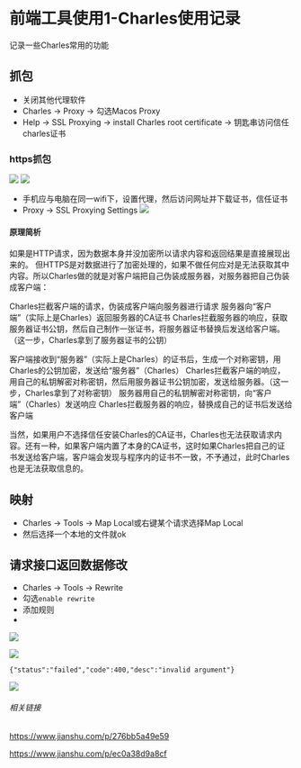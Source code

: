 # 前端工具使用1-Charles使用记录
记录一些Charles常用的功能
## 抓包
- 关闭其他代理软件
- Charles -> Proxy -> 勾选Macos Proxy
- Help -> SSL Proxying -> install Charles root certificate -> 钥匙串访问信任charles证书

### https抓包
![](https://upload-images.jianshu.io/upload_images/1901430-ae1660183e196ded.png)
![](https://upload-images.jianshu.io/upload_images/1901430-0a18a221d862166a.png)
- 手机应与电脑在同一wifi下，设置代理，然后访问网址并下载证书，信任证书
- Proxy -> SSL Proxying Settings
![](https://upload-images.jianshu.io/upload_images/1901430-1d6e60dbb846cb29.png)

#### 原理简析
如果是HTTP请求，因为数据本身并没加密所以请求内容和返回结果是直接展现出来的。
但HTTPS是对数据进行了加密处理的，如果不做任何应对是无法获取其中内容。所以Charles做的就是对客户端把自己伪装成服务器，对服务器把自己伪装成客户端：

Charles拦截客户端的请求，伪装成客户端向服务器进行请求
服务器向“客户端”（实际上是Charles）返回服务器的CA证书
Charles拦截服务器的响应，获取服务器证书公钥，然后自己制作一张证书，将服务器证书替换后发送给客户端。（这一步，Charles拿到了服务器证书的公钥）

客户端接收到“服务器”（实际上是Charles）的证书后，生成一个对称密钥，用Charles的公钥加密，发送给“服务器”（Charles）
Charles拦截客户端的响应，用自己的私钥解密对称密钥，然后用服务器证书公钥加密，发送给服务器。（这一步，Charles拿到了对称密钥）
服务器用自己的私钥解密对称密钥，向“客户端”（Charles）发送响应
Charles拦截服务器的响应，替换成自己的证书后发送给客户端

当然，如果用户不选择信任安装Charles的CA证书，Charles也无法获取请求内容。还有一种，如果客户端内置了本身的CA证书，这时如果Charles把自己的证书发送给客户端，客户端会发现与程序内的证书不一致，不予通过，此时Charles也是无法获取信息的。

## 映射
- Charles -> Tools -> Map Local或右键某个请求选择Map Local
- 然后选择一个本地的文件就ok

## 请求接口返回数据修改
- Charles -> Tools -> Rewrite
- 勾选`enable rewrite`
- 添加规则
- 
![](https://upload-images.jianshu.io/upload_images/1392062-bc94af091927aefc.png)

![](https://upload-images.jianshu.io/upload_images/1392062-74377fbc5908d235.png)

```
{"status":"failed","code":400,"desc":"invalid argument"}
```
![](https://upload-images.jianshu.io/upload_images/1392062-d4f6f61b741439db.png)

###### 相关链接
https://www.jianshu.com/p/276bb5a49e59

https://www.jianshu.com/p/ec0a38d9a8cf
